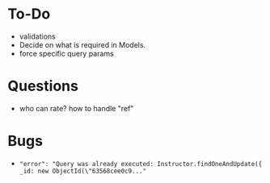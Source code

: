 # To-Do

- validations
- Decide on what is required in Models.
- force specific query params
  
# Questions

- who can rate? how to handle "ref"

# Bugs
-     "error": "Query was already executed: Instructor.findOneAndUpdate({ _id: new ObjectId(\"63568cee0c9..."
